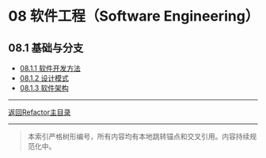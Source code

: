 # 08 软件工程（Software Engineering）

## 08.1 基础与分支

- [08.1.1 软件开发方法](./08.1.1_Development_Methods.md)
- [08.1.2 设计模式](./08.1.2_Design_Patterns.md)
- [08.1.3 软件架构](./08.1.3_Software_Architecture.md)

---

[返回Refactor主目录](../README.md)

---

> 本索引严格树形编号，所有内容均有本地跳转锚点和交叉引用。内容持续规范化中。
